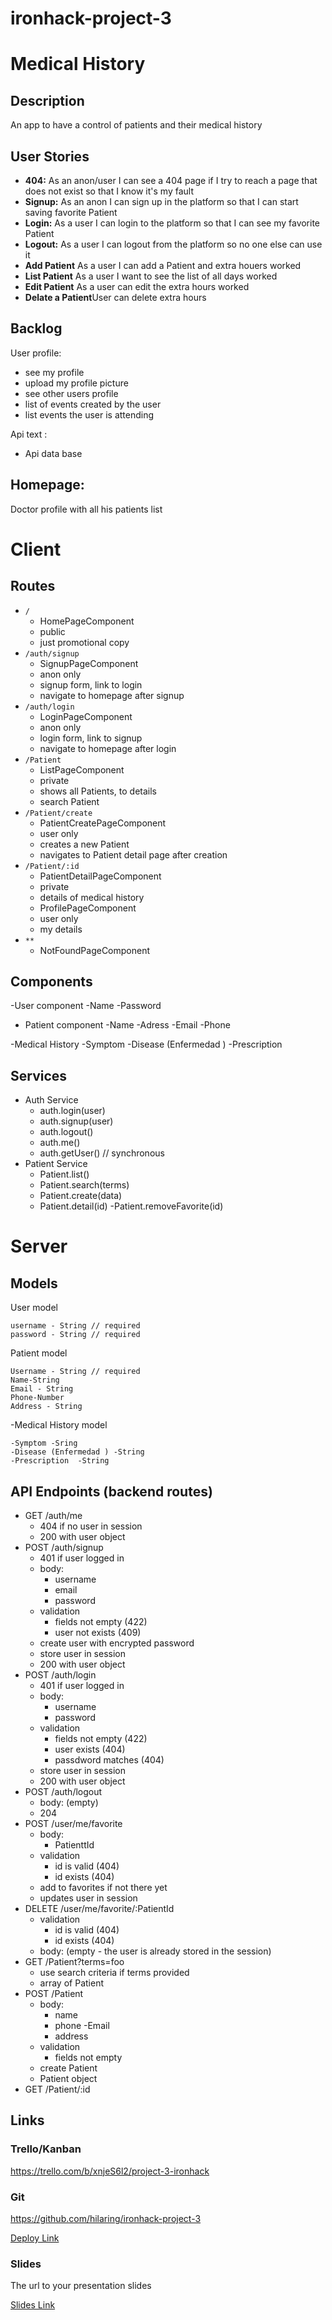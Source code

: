 # ironhack-project-3
# Medical History


## Description



An app to have a control of patients and their medical history

## User Stories

-  **404:** As an anon/user I can see a 404 page if I try to reach a page that does not exist so that I know it's my fault
-  **Signup:** As an anon I can sign up in the platform so that I can start saving favorite Patient
-  **Login:** As a user I can login to the platform so that I can see my favorite Patient
-  **Logout:** As a user I can logout from the platform so no one else can use it
-  **Add Patient** As a user I can add a Patient and extra houers worked
-  **List Patient** As a user I want to see the list of all days worked
-  **Edit  Patient** As a user can edit the extra hours worked
-  **Delate a  Patient**User can delete extra hours 

## Backlog

User profile:
- see my profile
- upload my profile picture
- see other users profile
- list of events created by the user
- list events the user is attending

Api text :
- Api data base

Homepage:
- 
Doctor profile with all his patients list 
  
# Client

## Routes

- `/`
  - HomePageComponent
  - public
  - just promotional copy
- `/auth/signup`
  - SignupPageComponent
  - anon only
  - signup form, link to login
  - navigate to homepage after signup
- `/auth/login`
  - LoginPageComponent
  - anon only
  - login form, link to signup
  - navigate to homepage after login
- `/Patient` 
  - ListPageComponent
  - private
  - shows all Patients,  to details
  - search Patient 
- `/Patient/create` 
  - PatientCreatePageComponent
  - user only
  - creates a new Patient
  - navigates to Patient detail page after creation
- `/Patient/:id` 
  - PatientDetailPageComponent 
  - private
  - details of medical history
  - ProfilePageComponent
  - user only
  - my details
- `**`
  - NotFoundPageComponent


## Components
-User component
-Name
-Password

- Patient component
-Name
-Adress 
-Email
-Phone

-Medical History
-Symptom 
-Disease (Enfermedad )
-Prescription  


## Services

- Auth Service
  - auth.login(user)
  - auth.signup(user)
  - auth.logout()
  - auth.me()
  - auth.getUser() // synchronous
- Patient Service
  - Patient.list()
  - Patient.search(terms)
  - Patient.create(data)
  - Patient.detail(id)
  -Patient.removeFavorite(id)   

# Server

## Models

User model

```
username - String // required
password - String // required

```

Patient model

```
Username - String // required
Name-String
Email - String
Phone-Number
Address - String
```

-Medical History model
```
-Symptom -Sring
-Disease (Enfermedad ) -String
-Prescription  -String

```
## API Endpoints (backend routes)

- GET /auth/me
  - 404 if no user in session
  - 200 with user object
- POST /auth/signup
  - 401 if user logged in
  - body:
    - username
    - email
    - password
  - validation
    - fields not empty (422)
    - user not exists (409)
  - create user with encrypted password
  - store user in session
  - 200 with user object
- POST /auth/login
  - 401 if user logged in
  - body:
    - username
    - password
  - validation
    - fields not empty (422)
    - user exists (404)
    - passdword matches (404)
  - store user in session
  - 200 with user object
- POST /auth/logout
  - body: (empty)
  - 204
- POST /user/me/favorite
  - body:
    - PatienttId
  - validation
    - id is valid (404)
    - id exists (404)
  - add to favorites if not there yet
  - updates user in session
- DELETE /user/me/favorite/:PatientId
  - validation
    - id is valid (404)
    - id exists (404)
  - body: (empty - the user is already stored in the session)
- GET /Patient?terms=foo
  - use search criteria if terms provided
  - array of Patient
- POST /Patient
  - body:
    - name
    - phone
    -Email
    - address
  - validation
    - fields not empty
  - create Patient
  - Patient object
- GET /Patient/:id

  

## Links

### Trello/Kanban
https://trello.com/b/xnjeS6l2/project-3-ironhack

### Git

https://github.com/hilaring/ironhack-project-3


[Deploy Link](http://heroku.com)

### Slides

The url to your presentation slides

[Slides Link](http://slides.com)

